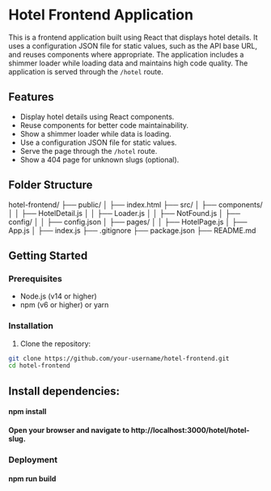 # Hotel Frontend Application

This is a frontend application built using React that displays hotel details. It uses a configuration JSON file for static values, such as the API base URL, and reuses components where appropriate. The application includes a shimmer loader while loading data and maintains high code quality. The application is served through the `/hotel` route.

## Features

- Display hotel details using React components.
- Reuse components for better code maintainability.
- Show a shimmer loader while data is loading.
- Use a configuration JSON file for static values.
- Serve the page through the `/hotel` route.
- Show a 404 page for unknown slugs (optional).

## Folder Structure

hotel-frontend/
├── public/
│ ├── index.html
├── src/
│ ├── components/
│ │ ├── HotelDetail.js
│ │ ├── Loader.js
│ │ ├── NotFound.js
│ ├── config/
│ │ ├── config.json
│ ├── pages/
│ │ ├── HotelPage.js
│ ├── App.js
│ ├── index.js
├── .gitignore
├── package.json
├── README.md


## Getting Started

### Prerequisites

- Node.js (v14 or higher)
- npm (v6 or higher) or yarn

### Installation

1. Clone the repository:

```bash
git clone https://github.com/your-username/hotel-frontend.git
cd hotel-frontend
```
## Install dependencies:
#### npm install
#### Open your browser and navigate to http://localhost:3000/hotel/hotel-slug.
### Deployment
#### npm run build
